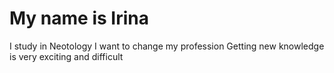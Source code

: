 # My name is Irina
I study in Neotology
I want to change my profession
Getting new knowledge is very exciting and difficult
